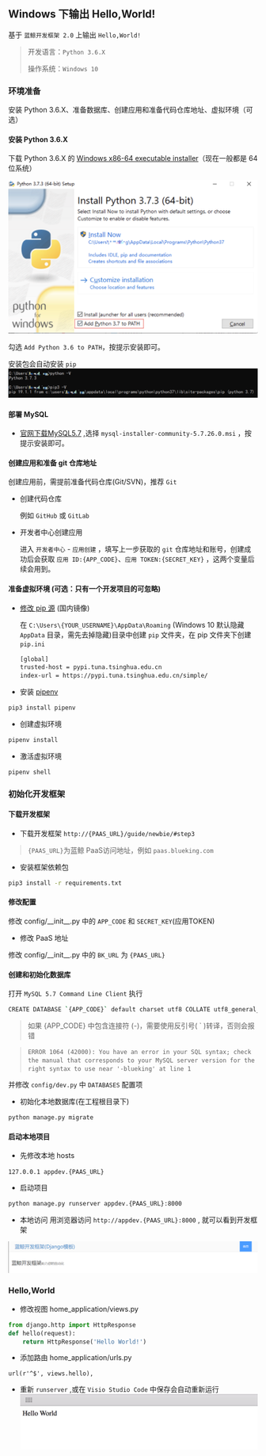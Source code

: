 ## Windows 下输出 Hello,World!

基于 `蓝鲸开发框架 2.0` 上输出 `Hello,World!`

> 开发语言：`Python 3.6.X`
>
> 操作系统：`Windows 10`

### 环境准备

安装 Python 3.6.X、准备数据库、创建应用和准备代码仓库地址、虚拟环境（可选）

#### 安装 Python 3.6.X

下载 Python 3.6.X 的 [Windows x86-64 executable installer](https://www.python.org/downloads/)（现在一般都是 64 位系统）

![安装Python3.6.X](./media/%E5%AE%89%E8%A3%85Python3.7.3.png)

勾选 `Add Python 3.6 to PATH`，按提示安装即可。

安装包会自动安装 `pip`
![Python3.6.3安装完校验](./media/Python3.7.3%E5%AE%89%E8%A3%85%E5%AE%8C%E6%A0%A1%E9%AA%8C.png)

#### 部署 MySQL

- [官网下载MySQL5.7](https://dev.mysql.com/downloads/windows/installer/5.7.html) ,选择  `mysql-installer-community-5.7.26.0.msi` ，按提示安装即可。

#### 创建应用和准备 git 仓库地址

创建应用前，需提前准备代码仓库(Git/SVN)，推荐 `Git`

- 创建代码仓库

    例如 `GitHub` 或 `GitLab`

- 开发者中心创建应用

    进入 `开发者中心` - `应用创建` ，填写上一步获取的 `git` 仓库地址和账号，创建成功后会获取 `应用 ID:{APP_CODE}`、`应用 TOKEN:{SECRET_KEY}` ，这两个变量后续会用到。

#### 准备虚拟环境 (可选：只有一个开发项目的可忽略)

- [修改 pip 源](https://pip.pypa.io/en/stable/user_guide/#config-file) (国内镜像)

    在 `C:\Users\{YOUR_USERNAME}\AppData\Roaming` (Windows 10 默认隐藏 `AppData` 目录，需先去掉隐藏)目录中创建 `pip` 文件夹，在 pip 文件夹下创建 `pip.ini`

    ```bash
    [global]
    trusted-host = pypi.tuna.tsinghua.edu.cn
    index-url = https://pypi.tuna.tsinghua.edu.cn/simple/
    ```

- 安装 [pipenv](https://zhuanlan.zhihu.com/p/37581807)

```bash
pip3 install pipenv
```

- 创建虚拟环境

```bash
pipenv install
```

- 激活虚拟环境

```bash
pipenv shell
```

### 初始化开发框架

#### 下载开发框架

- 下载开发框架 `http://{PAAS_URL}/guide/newbie/#step3`

> `{PAAS_URL}`为蓝鲸 PaaS访问地址，例如 `paas.blueking.com`

- 安装框架依赖包

```bash
pip3 install -r requirements.txt
```

#### 修改配置

修改 config/\_\_init\_\_.py 中的 `APP_CODE` 和 `SECRET_KEY`(应用TOKEN)

- 修改 PaaS 地址

修改 config/\_\_init\_\_.py 中的 `BK_URL` 为 `{PAAS_URL}`

#### 创建和初始化数据库

打开 `MySQL 5.7 Command Line Client` 执行

```bash
CREATE DATABASE `{APP_CODE}` default charset utf8 COLLATE utf8_general_ci;
```

> 如果 {APP_CODE} 中包含连接符 (-)，需要使用反引号( ` )转译，否则会报错

> `ERROR 1064 (42000): You have an error in your SQL syntax; check the manual that corresponds to your MySQL server version for the right syntax to use near '-blueking' at line 1`

并修改 `config/dev.py` 中 `DATABASES` 配置项

- 初始化本地数据库(在工程根目录下)

```bash
python manage.py migrate
```

#### 启动本地项目

- 先修改本地 hosts

```127.0.0.1 appdev.{PAAS_URL}```

- 启动项目

```bash
python manage.py runserver appdev.{PAAS_URL}:8000
```

- 本地访问
用浏览器访问 ```http://appdev.{PAAS_URL}:8000``` , 就可以看到开发框架

![开发框架首页](media/%E5%BC%80%E5%8F%91%E6%A1%86%E6%9E%B6%E9%A6%96%E9%A1%B5.png)

### Hello,World

- 修改视图 home_application/views.py

```python
from django.http import HttpResponse
def hello(request):
    return HttpResponse('Hello World!')
```

- 添加路由 home_application/urls.py
```
url(r'^$', views.hello),
```

- 重新 `runserver` ,或在 `Visio Studio Code` 中保存会自动重新运行
![-w964](./media/15585122671345.jpg)

